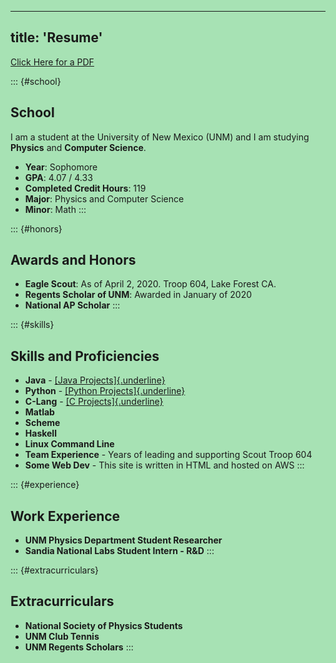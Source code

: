 <head>
    <link rel="stylesheet" href="../css/styles.css">
    <style>
        html {
            background: rgba(80, 199, 106, 0.5);
        }
    </style>
</head>

---
title:  'Resume'
---

<!-- # Resume -->

[Click Here for a
PDF](../resources/LarkinTristan-Resume.pdf)

::: {#school}
## School

I am a student at the University of New Mexico (UNM) and I am studying
**Physics** and **Computer Science**.

-   **Year**: Sophomore
-   **GPA**: 4.07 / 4.33
-   **Completed Credit Hours**: 119
-   **Major**: Physics and Computer Science
-   **Minor**: Math
:::

<!-- ::: {#coursework}
## Coursework

  Class                                 | Semester     | Final Grade  | Subject Field:    | School   
  --------------------------------------| -------------| -------------| ------------------| -----------------------  
  Calculus I                            | Fall 2019    | A            | Math              | Irvine Valley College    
  Calculus II                           | Spring 2020  | A            | Math              | Saddleback College   
  Calculus III                          | Fall 2020    | A            | Math              | University of NM 
  Intermediate Programming              | Fall 2020    | A+           | Computer Science  | University of NM 
  Sign Language 1                       | Fall 2020    | A-           | Language          | University of NM 
  Legacy of Arthurian Legend            | Fall 2020    | A            | Honors            | University of NM 
  Physics 1                             | Fall 2020    | A            | Physics           | University of NM 
  Physics 1 Lab                         | Fall 2020    | A            | Physics           | University of NM 
  Linear Algebra                        | Spring 2021  | A-           | Math              | University of NM 
  Math Fundamentals of CS               | Spring 2021  | A-           | Computer Science  | University of NM 
  Physics 2                             | Spring 2021  | A+           | Physics           | University of NM 
  Physics 2 Lab                         | Spring 2021  | A+           | Physics           | University of NM 
  Writing in Place                      | Spring 2021  | A            | Honors            | University of NM 
  Introduction to C                     | Spring 2021  | A            | Computer Science  | University of NM 
  Social & Ethical Issues in Computing  | Spring 2021  | A            | Computer Science  | University of NM 
  Physics 3                             | Fall 2021    | A+           | Physics           | University of NM 
  Physics 3 Lab                         | Fall 2021    | A            | Physics           | University of NM 
  Data Structures and Algorithms 1      | Fall 2021    | A-           | Computer Science  | University of NM 
  Computer Logic Design                 | Fall 2021    | A+           | Computer Science  | University of NM 
  Ordinary Differential Equations       | Fall 2021    | A            | Math              | University of NM 
  Elements of Mathematical Statistics   | Fall 2021    | A+           | Math              | University of NM 
  Computational Physics                 | Spring 2022  | A+           | Physics           | University of NM 
  Declarative Programming               | Spring 2022  | A+           | Computer Science  | University of NM 
  Design of Large Programs              | Spring 2022  | A+           | Computer Science  | University of NM 
  Intro to Modern Physics               | Spring 2022  | A            | Physics           | University of NM 
  Numerical Computing                   | Spring 2022  | A-           | Computer Science  | University of NM 
  Public Speaking                       | Spring 2022  | A+           | Communication     | University of NM 
  Civil Rights                          | Fall 2022    | IP           | Honors            | University of NM 
  Advanced Declarative Programming      | Fall 2022    | IP           | Computer Science  | University of NM 
  Analytic Mechanics                    | Fall 2022    | IP           | Physics           | University of NM 
  Statistical Mechanics                 | Fall 2022    | IP           | Physics           | University of NM 
  Junior Lab                            | Fall 2022    | IP           | Physics           | University of NM 
  Mathematical Methods of Physics       | Fall 2022    | IP           | Physics           | University of NM 
::: -->

::: {#honors}
## Awards and Honors

-   **Eagle Scout**: As of April 2, 2020. Troop 604, Lake Forest CA.
-   **Regents Scholar of UNM**: Awarded in January of 2020
-   **National AP Scholar**
:::

::: {#skills}
## Skills and Proficiencies

-   **Java** - [[Java Projects]{.underline}](../html/projects.html)
-   **Python** - [[Python
    Projects]{.underline}](https://github.com/trlarkin/python)
-   **C-Lang** - [[C
    Projects]{.underline}](https://github.com/trlarkin/C-Projects)
-   **Matlab**
-   **Scheme**
-   **Haskell**
-   **Linux Command Line**
-   **Team Experience** - Years of leading and supporting Scout Troop
    604
-   **Some Web Dev** - This site is written in HTML and hosted on AWS
:::

::: {#experience}
## Work Experience

-   **UNM Physics Department Student Researcher**
-   **Sandia National Labs Student Intern - R&D**
:::

::: {#extracurriculars}
## Extracurriculars

-   **National Society of Physics Students**
-   **UNM Club Tennis**
-   **UNM Regents Scholars**
:::
